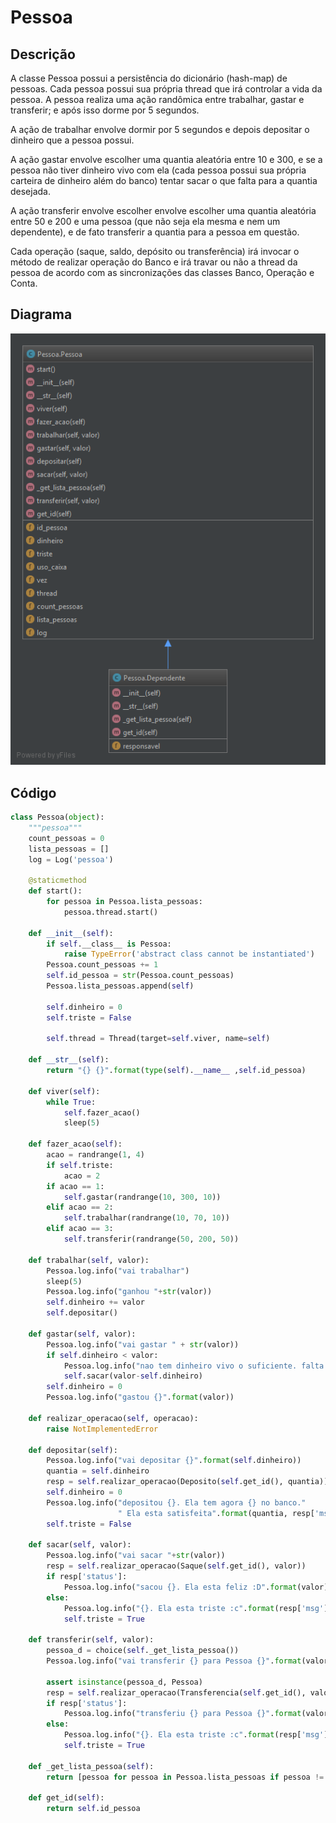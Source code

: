 # Pessoa

## Descrição

A classe Pessoa possui a persistência do dicionário \(hash-map\) de pessoas. Cada pessoa possui sua própria thread que irá controlar a vida da pessoa. A pessoa realiza uma ação randômica entre trabalhar, gastar e transferir; e após isso dorme por 5 segundos.

A ação de trabalhar envolve dormir por 5 segundos e depois depositar o dinheiro que a pessoa possui.

A ação gastar envolve escolher uma quantia aleatória entre 10 e 300, e se a pessoa não tiver dinheiro vivo com ela \(cada pessoa possui sua própria carteira de dinheiro além do banco\) tentar sacar o que falta para a quantia desejada.

A ação transferir envolve escolher envolve escolher uma quantia aleatória entre 50 e 200 e uma pessoa \(que não seja ela mesma e nem um dependente\), e de fato transferir a quantia para a pessoa em questão.

Cada operação \(saque, saldo, depósito ou transferência\) irá invocar o método de realizar operação do Banco e irá travar ou não a thread da pessoa de acordo com as sincronizações das classes Banco, Operação e Conta.

## Diagrama

![](/doc/img/pessoa.png)

## Código

```py
class Pessoa(object):
    """pessoa"""
    count_pessoas = 0
    lista_pessoas = []
    log = Log('pessoa')

    @staticmethod
    def start():
        for pessoa in Pessoa.lista_pessoas:
            pessoa.thread.start()

    def __init__(self):
        if self.__class__ is Pessoa:
            raise TypeError('abstract class cannot be instantiated')
        Pessoa.count_pessoas += 1
        self.id_pessoa = str(Pessoa.count_pessoas)
        Pessoa.lista_pessoas.append(self)

        self.dinheiro = 0
        self.triste = False

        self.thread = Thread(target=self.viver, name=self)

    def __str__(self):
        return "{} {}".format(type(self).__name__ ,self.id_pessoa)

    def viver(self):
        while True:
            self.fazer_acao()
            sleep(5)

    def fazer_acao(self):
        acao = randrange(1, 4)
        if self.triste:
            acao = 2
        if acao == 1:
            self.gastar(randrange(10, 300, 10))
        elif acao == 2:
            self.trabalhar(randrange(10, 70, 10))
        elif acao == 3:
            self.transferir(randrange(50, 200, 50))

    def trabalhar(self, valor):
        Pessoa.log.info("vai trabalhar")
        sleep(5)
        Pessoa.log.info("ganhou "+str(valor))
        self.dinheiro += valor
        self.depositar()

    def gastar(self, valor):
        Pessoa.log.info("vai gastar " + str(valor))
        if self.dinheiro < valor:
            Pessoa.log.info("nao tem dinheiro vivo o suficiente. falta {}".format(valor-self.dinheiro))
            self.sacar(valor-self.dinheiro)
        self.dinheiro = 0
        Pessoa.log.info("gastou {}".format(valor))

    def realizar_operacao(self, operacao):
        raise NotImplementedError

    def depositar(self):
        Pessoa.log.info("vai depositar {}".format(self.dinheiro))
        quantia = self.dinheiro
        resp = self.realizar_operacao(Deposito(self.get_id(), quantia))
        self.dinheiro = 0
        Pessoa.log.info("depositou {}. Ela tem agora {} no banco."
                        " Ela esta satisfeita".format(quantia, resp['msg']))
        self.triste = False

    def sacar(self, valor):
        Pessoa.log.info("vai sacar "+str(valor))
        resp = self.realizar_operacao(Saque(self.get_id(), valor))
        if resp['status']:
            Pessoa.log.info("sacou {}. Ela esta feliz :D".format(valor))
        else:
            Pessoa.log.info("{}. Ela esta triste :c".format(resp['msg']))
            self.triste = True

    def transferir(self, valor):
        pessoa_d = choice(self._get_lista_pessoa())
        Pessoa.log.info("vai transferir {} para Pessoa {}".format(valor, pessoa_d))

        assert isinstance(pessoa_d, Pessoa)
        resp = self.realizar_operacao(Transferencia(self.get_id(), valor, pessoa_d.get_id()))
        if resp['status']:
            Pessoa.log.info("transferiu {} para Pessoa {}".format(valor, pessoa_d))
        else:
            Pessoa.log.info("{}. Ela esta triste :c".format(resp['msg']))
            self.triste = True

    def _get_lista_pessoa(self):
        return [pessoa for pessoa in Pessoa.lista_pessoas if pessoa != self and not isinstance(pessoa, Dependente)]

    def get_id(self):
        return self.id_pessoa
```



